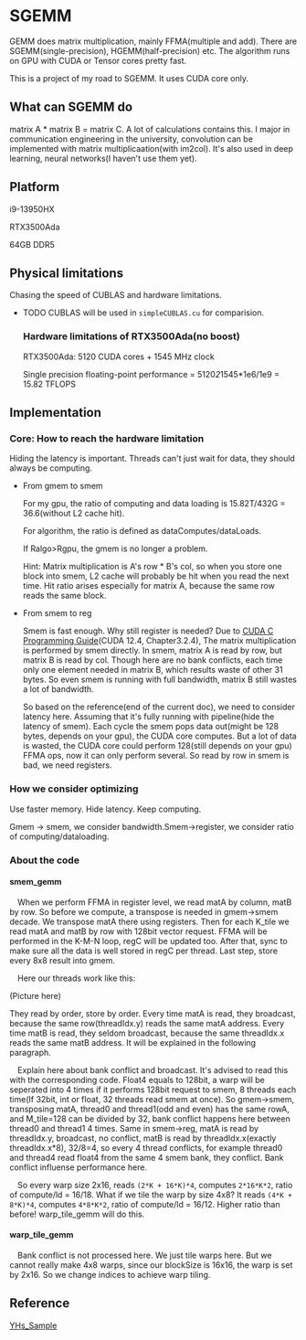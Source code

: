 # SGEMM
  GEMM does matrix multiplication, mainly FFMA\(multiple and add\). There are SGEMM(single-precision), HGEMM(half-precision) etc. The algorithm runs on GPU with CUDA or Tensor cores pretty fast. 
  
  This is a project of my road to SGEMM. It uses CUDA core only. 
## What can SGEMM do
  matrix A * matrix B = matrix C. A lot of calculations contains this. I major in communication engineering in the university, convolution can be implemented with matrix multiplicaation(with im2col). It's also used in deep learning, neural networks(I haven't use them yet).
## Platform
  i9-13950HX
  
  RTX3500Ada
  
  64GB DDR5
## Physical limitations
  Chasing the speed of CUBLAS and hardware limitations. 
  - TODO
  CUBLAS will be used in `simpleCUBLAS.cu` for comparision.
    ### Hardware limitations of RTX3500Ada(no boost)
      RTX3500Ada: 5120 CUDA cores + 1545 MHz clock
    
      Single precision floating-point performance = 5120*2*1545*1e6/1e9 = 15.82 TFLOPS
## Implementation
### Core: How to reach the hardware limitation
  Hiding the latency is important. Threads can't just wait for data, they should always be computing.
- From gmem to smem

  For my gpu, the ratio of computing and data loading is 15.82T/432G = 36.6(without L2 cache hit).
  
  For algorithm, the ratio is defined as dataComputes/dataLoads.
  
  If Ralgo>Rgpu, the gmem is no longer a problem.

  Hint: Matrix multiplication is A's row * B's col, so when you store one block into smem, L2 cache will probably be hit when you read the next time. Hit ratio arises especially for matrix A, because the same row reads the same block.
- From smem to reg

  Smem is fast enough. Why still register is needed? Due to [CUDA C Programming Guide](https://docs.nvidia.com/cuda/cuda-c-programming-guide/index.html#shared-memory)\(CUDA 12.4, Chapter3.2.4\), The matrix multiplication is performed by smem directly. In smem, matrix A is read by row, but matrix B is read by col. Though here are no bank conflicts, each time only one element needed in matrix B, which results waste of other 31 bytes. So even smem is running with full bandwidth, matrix B still wastes a lot of bandwidth.

  So based on the reference\(end of the current doc\), we need to consider latency here. Assuming that it's fully running with pipeline\(hide the latency of smem\). Each cycle the smem pops data out\(might be 128 bytes, depends on your gpu\), the CUDA core computes. But a lot of data is wasted, the CUDA core could perform 128\(still depends on your gpu\) FFMA ops, now it can only perform several. So read by row in smem is bad, we need registers.
### How we consider optimizing
  Use faster memory. Hide latency. Keep computing.

  Gmem -> smem, we consider bandwidth.Smem->register, we consider ratio of computing/dataloading.
### About the code
#### smem_gemm
&ensp;&ensp;When we perform FFMA in register level, we read matA by column, matB by row. So before we compute, a transpose is needed in gmem->smem decade. We transpose matA there using registers. Then for each K_tile we read matA and matB by row with 128bit vector request. FFMA will be performed in the K-M-N loop, regC will be updated too. After that, sync to make sure all the data is well stored in regC per thread. Last step, store every 8x8 result into gmem. 

&ensp;&ensp;Here our threads work like this:

\(Picture here\)

They read by order, store by order. Every time matA is read, they broadcast, because the same row\(threadIdx.y\) reads the same matA address. Every time matB is read, they seldom broadcast, because the same threadIdx.x reads the same matB address. It will be explained in the following paragraph.

&ensp;&ensp;Explain here about bank conflict and broadcast. It's advised to read this with the corresponding code. Float4 equals to 128bit, a warp will be seperated into 4 times if it performs 128bit request to smem, 8 threads each time\(If 32bit, int or float, 32 threads read smem at once\). So gmem->smem, transposing matA, thread0 and thread1\(odd and even\) has the same rowA, and M_tile=128 can be divided by 32, bank conflict happens here between thread0 and thread1 4 times. Same in smem->reg, matA is read by threadIdx.y, broadcast, no conflict, matB is read by threadIdx.x\(exactly threadIdx.x*8\), 32/8=4, so every 4 thread conflicts, for example thread0 and thread4 read float4 from the same 4 smem bank, they conflict. Bank conflict influense performance here. 

&ensp;&ensp;So every warp size 2x16, reads `(2*K + 16*K)*4`, computes `2*16*K*2`, ratio of compute/ld = 16/18. What if we tile the warp by size 4x8? It reads `(4*K + 8*K)*4`, computes `4*8*K*2`, ratio of compute/ld = 16/12. Higher ratio than before! warp_tile_gemm will do this.
#### warp_tile_gemm
&ensp;&ensp;Bank conflict is not processed here. We just tile warps here. But we cannot really make 4x8 warps, since our blockSize is 16x16, the warp is set by 2x16. So we change indices to achieve warp tiling. 
## Reference
  [YHs_Sample](https://github.com/Yinghan-Li/YHs_Sample/tree/master)
